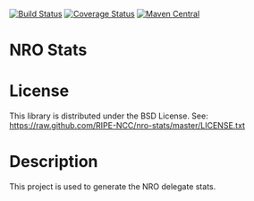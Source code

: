 [![Build Status](https://travis-ci.org/RIPE-NCC/nro-stats.svg?branch=master)](https://travis-ci.org/RIPE-NCC/nro-stats)
[![Coverage Status](https://coveralls.io/repos/github/RIPE-NCC/nro-stats/badge.svg?branch=master)](https://coveralls.io/github/RIPE-NCC/nro-stats?branch=master)
[![Maven Central](https://maven-badges.herokuapp.com/maven-central/net.nro.stats/nro-stats/badge.svg?style=plastic)](https://maven-badges.herokuapp.com/maven-central/net.nro.stats/nro-stats)

NRO Stats
=========

# License
This library is distributed under the BSD License.
See: https://raw.github.com/RIPE-NCC/nro-stats/master/LICENSE.txt

# Description
This project is used to generate the NRO delegate stats.
